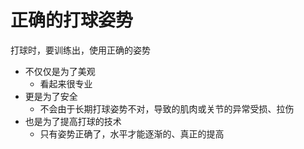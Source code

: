 # 正确的打球姿势

打球时，要训练出，使用正确的姿势

* 不仅仅是为了美观
  * 看起来很专业
* 更是为了安全
  * 不会由于长期打球姿势不对，导致的肌肉或关节的异常受损、拉伤
* 也是为了提高打球的技术
  * 只有姿势正确了，水平才能逐渐的、真正的提高